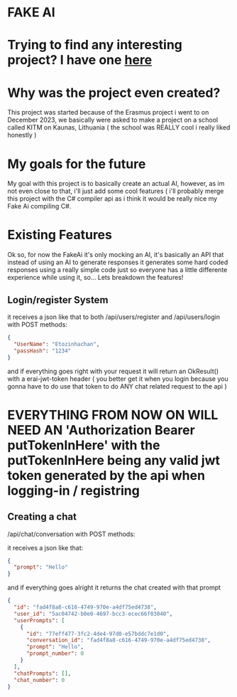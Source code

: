 # FAKE AI

# Trying to find any interesting project? I have one [here](https://fakeai.onrender.com/)

# Why was the project even created?

This project was started because of the Erasmus project i went to on December 2023, we basically were asked to make a project on a school called KITM on Kaunas, Lithuania ( the school was REALLY cool i really liked honestly )

# My goals for the future

My goal with this project is to basically create an actual AI, however, as im not even close to that, i'll just add some cool features ( i'll probably merge this project with the C# compiler api as i think it would be really nice my Fake Ai compiling C#.

# Existing Features

Ok so, for now the FakeAi it's only mocking an AI, it's basically an API that instead of using an AI to generate responses it generates some hard coded responses using a really simple code just so everyone has a little differente experience while using it, so... Lets breakdown the features!

## Login/register System

it receives a json like that to both /api/users/register and /api/users/login with POST methods:
```json
{
  "UserName": "Etozinhachan",
  "passHash": "1234"
}
```

and if everything goes right with your request it will return an OkResult() with a erai-jwt-token header ( you better get it when you login because you gonna have to do use that token to do ANY chat related request to the api )


# EVERYTHING FROM NOW ON WILL NEED AN 'Authorization Bearer putTokenInHere' with the putTokenInHere being any valid jwt token generated by the api when logging-in / registring

## Creating a chat

/api/chat/conversation with POST methods:

it receives a json like that:
```json
{
  "prompt": "Hello"
}
```

and if everything goes alright it returns the chat created with that prompt
```json
{
  "id": "fad4f8a8-c616-4749-970e-a4df75ed4738",
  "user_id": "5ac04742-b0e0-4697-bcc3-ecec66f03040",
  "userPrompts": [
    {
      "id": "77eff477-3fc2-4de4-97d0-e57bddc7e1d0",
      "conversation_id": "fad4f8a8-c616-4749-970e-a4df75ed4738",
      "prompt": "Hello",
      "prompt_number": 0
    }
  ],
  "chatPrompts": [],
  "chat_number": 0
}
```


## 
```json

```
